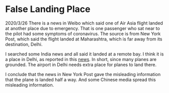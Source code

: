 # False Landing Place
2020/3/26
There is a news in Weibo which said one of Air Asia flight landed at another place due to emergency. That is one passenger who sat near to the pilot had some symptoms of coronavirus. The source is from New York Post, which said the flight landed at Maharashtra, which is far away from its destination, Delhi.

I searched some India news and all said it landed at a remote bay. I think it is a place in Delhi, as reported in this [news](https://web.archive.org/web/20200324154306/https://www.ndtv.com/india-news/coronavirus-delhi-airport-has-parking-problem-as-airlines-ground-planes-2199230). In short, since many planes are grounded. The airport in Delhi needs extra place for planes to land there.

I conclude that the news in New York Post gave the misleading information that the plane is landed half a way. And some Chinese media spread this misleading information.
